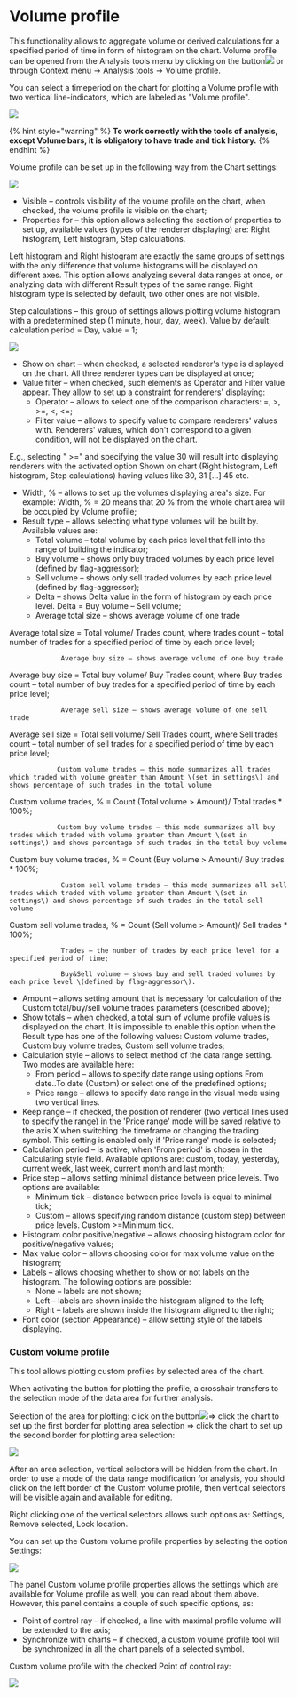# Volume profile

This functionality allows to aggregate volume or derived calculations for a specified period of time in form of histogram on the chart. Volume profile can be opened from the Analysis tools menu by clicking on the button![](../../../../../.gitbook/assets/57%20%281%29.png)or through Context menu -&gt; Analysis tools -&gt; Volume profile.

You can select a timeperiod on the chart for plotting a Volume profile with two vertical line-indicators, which are labeled as "Volume profile". 

![](../../../../../.gitbook/assets/volume-profile.gif)

{% hint style="warning" %}
**To work correctly with the tools of analysis, except Volume bars, it is obligatory to have trade and tick history.**
{% endhint %}

Volume profile can be set up in the following way from the Chart settings:

![](../../../../../.gitbook/assets/59%20%281%29.png)

* Visible – controls visibility of the volume profile on the chart, when checked, the volume profile is visible on the chart;
* Properties for – this option allows selecting the section of properties to set up, available values \(types of the renderer displaying\) are: Right histogram, Left histogram, Step calculations.

Left histogram and Right histogram are exactly the same groups of settings with the only difference that volume histograms will be displayed on different axes. This option allows analyzing several data ranges at once, or analyzing data with different Result types of the same range. Right histogram type is selected by default, two other ones are not visible.

Step calculations – this group of settings allows plotting volume histogram with a predetermined step \(1 minute, hour, day, week\). Value by default: calculation period = Day, value = 1;

![](../../../../../.gitbook/assets/60%20%281%29.png)

* Show on chart – when checked, a selected renderer's type is displayed on the chart. All three renderer types can be displayed at once;
* Value filter – when checked, such elements as Operator and Filter value appear. They allow to set up a constraint for renderers' displaying:
  * Operator – allows to select one of the comparison characters: =, &gt;, &gt;=, &lt;, &lt;=;
  * Filter value – allows to specify value to compare renderers' values with. Renderers' values, which don't correspond to a given condition, will not be displayed on the chart.

E.g., selecting " &gt;=" and specifying the value 30 will result into displaying renderers with the activated option Shown on chart \(Right histogram, Left histogram, Step calculations\) having values like 30, 31 \[...\] 45 etc.

* Width, % – allows to set up the volumes displaying area's size. For example: Width, % = 20 means that 20 % from the whole chart area will be occupied by Volume profile;
* Result type – allows selecting what type volumes will be built by. Available values are:
  * Total volume – total volume by each price level that fell into the range of building the indicator;
  * Buy volume – shows only buy traded volumes by each price level \(defined by flag-aggressor\);
  * Sell volume – shows only sell traded volumes by each price level \(defined by flag-aggressor\);
  * Delta – shows Delta value in the form of histogram by each price level. Delta = Buy volume – Sell volume;
  * Average total size – shows average volume of one trade

Average total size = Total volume/ Trades count, where trades count – total number of trades for a specified period of time by each price level;

                 Average buy size – shows average volume of one buy trade

Average buy size = Total buy volume/ Buy Trades count, where Buy trades count – total number of buy trades for a specified period of time by each price level;

                 Average sell size – shows average volume of one sell trade

Average sell size = Total sell volume/ Sell Trades count, where Sell trades count – total number of sell trades for a specified period of time by each price level;

                Custom volume trades – this mode summarizes all trades which traded with volume greater than Amount \(set in settings\) and shows percentage of such trades in the total volume

Custom volume trades, % = Count \(Total volume &gt; Amount\)/ Total trades \* 100%;

                Custom buy volume trades – this mode summarizes all buy trades which traded with volume greater than Amount \(set in settings\) and shows percentage of such trades in the total buy volume

Custom buy volume trades, % = Count \(Buy volume &gt; Amount\)/ Buy trades \* 100%;

                 Custom sell volume trades – this mode summarizes all sell trades which traded with volume greater than Amount \(set in settings\) and shows percentage of such trades in the total sell volume

Custom sell volume trades, % = Count \(Sell volume &gt; Amount\)/ Sell trades \* 100%;

                 Trades – the number of trades by each price level for a specified period of time;

                 Buy&Sell volume – shows buy and sell traded volumes by each price level \(defined by flag-aggressor\).

* Amount – allows setting amount that is necessary for calculation of the Custom total/buy/sell volume trades parameters \(described above\);
* Show totals – when checked, a total sum of volume profile values is displayed on the chart. It is impossible to enable this option when the Result type has one of the following values: Custom volume trades, Custom buy volume trades, Custom sell volume trades;
* Calculation style – allows to select method of the data range setting. Two modes are available here:
  * From period – allows to specify date range using options From date..To date \(Custom\) or select one of the predefined options;
  * Price range – allows to specify date range in the visual mode using two vertical lines.
* Keep range – if checked, the position of renderer \(two vertical lines used to specify the range\) in the 'Price range' mode will be saved relative to the axis X when switching the timeframe or changing the trading symbol. This setting is enabled only if 'Price range' mode is selected;
* Calculation period – is active, when 'From period' is chosen in the Calculating style field. Available options are: custom, today, yesterday, current week, last week, current month and last month;
* Price step – allows setting minimal distance between price levels. Two options are available:
  * Minimum tick – distance between price levels is equal to minimal tick;
  * Custom – allows specifying random distance \(custom step\) between price levels. Custom &gt;=Minimum tick.
* Histogram color positive/negative – allows choosing histogram color for positive/negative values;
* Max value color – allows choosing color for max volume value on the histogram;
* Labels – allows choosing whether to show or not labels on the histogram. The following options are possible:
  * None – labels are not shown;
  * Left – labels are shown inside the histogram aligned to the left;
  * Right – labels are shown inside the histogram aligned to the right;
* Font color \(section Appearance\) – allow setting style of the labels displaying.

### Custom volume profile

This tool allows plotting custom profiles by selected area of the chart.

When activating the button for plotting the profile, a crosshair transfers to the selection mode of the data area for further analysis.

  
Selection of the area for plotting: click on the button![](../../../../../.gitbook/assets/volume-profile.jpg)=&gt; click the chart to set up the first border for plotting area selection =&gt; click the chart to set up the second border for plotting area selection:

![](../../../../../.gitbook/assets/volume-profile-custom.gif)

After an area selection, vertical selectors will be hidden from the chart. In order to use a mode of the data range modification for analysis, you should click on the left border of the Custom volume profile, then vertical selectors will be visible again and available for editing.

Right clicking one of the vertical selectors allows such options as: Settings, Remove selected, Lock location.

You can set up the Custom volume profile properties by selecting the option Settings:

![](../../../../../.gitbook/assets/63.png)

The panel Custom volume profile properties allows the settings which are available for Volume profile as well, you can read about them above. However, this panel contains a couple of such specific options, as:

* Point of control ray – if checked, a line with maximal profile volume will be extended to the axis;
* Synchronize with charts – if checked, a custom volume profile tool will be synchronized in all the chart panels of a selected symbol.

Custom volume profile with the checked Point of control ray:

![](../../../../../.gitbook/assets/64%20%281%29.png)



